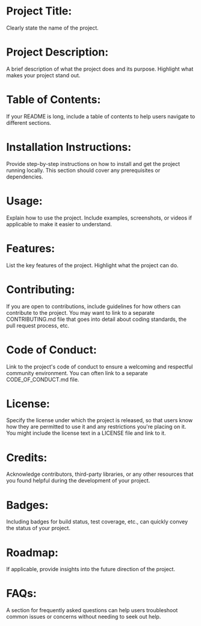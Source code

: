 # Project Title: 

Clearly state the name of the project.

# Project Description:

A brief description of what the project does and its purpose. Highlight what makes your project stand out.

# Table of Contents: 

If your README is long, include a table of contents to help users navigate to different sections.

# Installation Instructions:

Provide step-by-step instructions on how to install and get the project running locally. This section should cover any prerequisites or dependencies.

# Usage:

Explain how to use the project. Include examples, screenshots, or videos if applicable to make it easier to understand.

# Features: 

List the key features of the project. Highlight what the project can do.

# Contributing: 

If you are open to contributions, include guidelines for how others can contribute to the project. You may want to link to a separate CONTRIBUTING.md file that goes into detail about coding standards, the pull request process, etc.

# Code of Conduct:

Link to the project's code of conduct to ensure a welcoming and respectful community environment. You can often link to a separate CODE_OF_CONDUCT.md file.

# License:

Specify the license under which the project is released, so that users know how they are permitted to use it and any restrictions you're placing on it. You might include the license text in a LICENSE file and link to it.

# Credits: 

Acknowledge contributors, third-party libraries, or any other resources that you found helpful during the development of your project.

# Badges: 

Including badges for build status, test coverage, etc., can quickly convey the status of your project.

# Roadmap: 

If applicable, provide insights into the future direction of the project.

# FAQs: 


A section for frequently asked questions can help users troubleshoot common issues or concerns without needing to seek out help.
